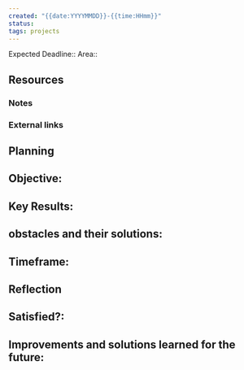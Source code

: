 ```yaml
---
created: "{{date:YYYYMMDD}}-{{time:HHmm}}"
status: 
tags: projects
---
```


Expected Deadline::
Area::

## Resources

### Notes
### External links

## Planning
Objective:
- 

Key Results:
- 

obstacles and their solutions:
- 

Timeframe:
- 

## Reflection
Satisfied?:
- 

Improvements and solutions learned for the future:
- 
